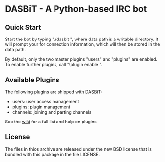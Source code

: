 DASBiT - A Python-based IRC bot
===============================

Quick Start
-----------
Start the bot by typing "./dasbit <data path>", where data path is a writable
directory. It will prompt your for connection information, which will then be
stored in the data path.

By default, only the two master plugins "users" and "plugins" are enabled. To
enable further plugins, call "!plugin enable <plugin-name>".

Available Plugins
-----------------
The following plugins are shipped with DASBiT:

- users: user access management
- plugins: plugin management
- channels: joining and parting channels


See the [wiki](https://github.com/DASPRiD/DASBiT/wiki/Plugins) for a full list and help on plugins

License
-------
The files in thios archive are released under the new BSD license that is
bundled with this package in the file LICENSE.
